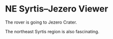 # NE Syrtis–Jezero Viewer

The rover is going to Jezero Crater.


The northeast Syrtis region is also fascinating.
